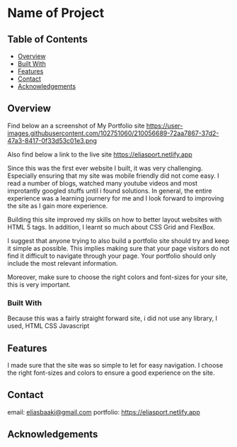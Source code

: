 # Name of Project

## Table of Contents

- [Overview](#overview)
- [Built With](#built-with)
- [Features](#features)
- [Contact](#contact)
- [Acknowledgements](#acknowledgements)

## Overview

<!-- TODO: Add a screenshot of the live project.![Screenshot (7)



    1. Link to a 'live demo.'
    2. Describe your overall experience in a couple of sentences.
    3. List a few specific technical things that you learned or improved on.
    4. Share any other tips or guidance for others attempting this or something similar.
 -->
 Find below an a screenshot of My Portfolio site
 https://user-images.githubusercontent.com/102751060/210056689-72aa7867-37d2-47a3-8417-0f33d53c01e3.png
 
 Also find below a link to the live site
 https://eliasport.netlify.app
 
 Since this was the first ever website I built, it was very challenging.
 Especially ensuring that my site was mobile friendly did not come easy. I read a number of blogs, watched many 
 youtube videos and most improtantly googled stuffs until i found solutions. In general, the entire experience was a learning journery for me and I look forward to  improving the site as I gain more experience. 

Building this site improved my skills on how to better layout websites with HTML 5 tags.
In addition, I learnt so much about CSS Grid and FlexBox.

I suggest that anyone trying to also build a portfolio site should try and keep it simple as possible. This implies making sure that your page visitors do not find it difficult to navigate through your page.
Your portfolio should only include the most relevant information.

Moreover, make sure to choose the right colors and font-sizes for your site, this is very important.


### Built With

Because this was a fairly straight forward site, i did not use any library, I used, 
HTML
CSS
Javascript


## Features

<!-- TODO: List what specific 'user problems' that this application solves. -->
I made sure that the site was so simple to let for easy navigation.
I choose the right font-sizes and colors to ensure a good experience on the site.

## Contact

email: eliasbaaki@gmail.com
portfolio: https://eliasport.netlify.app

## Acknowledgements
